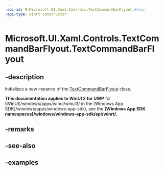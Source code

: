 ```yaml
---
-api-id: M:Microsoft.UI.Xaml.Controls.TextCommandBarFlyout.#ctor
-api-type: winrt constructor
---
```

<!-- Method syntax.
public TextCommandBarFlyout.TextCommandBarFlyout()
-->

# Microsoft.UI.Xaml.Controls.TextCommandBarFlyout.TextCommandBarFlyout


## -description

Initializes a new instance of the [TextCommandBarFlyout](textcommandbarflyout.md) class.


**This documentation applies to WinUI 2 for UWP** for [WinUI]/windows/apps/winui/winui3/ in the [Windows App SDK]/windows/apps/windows-app-sdk/, see the **[Windows App SDK namespaces]/windows/windows-app-sdk/api/winrt/**.

## -remarks


## -see-also


## -examples


